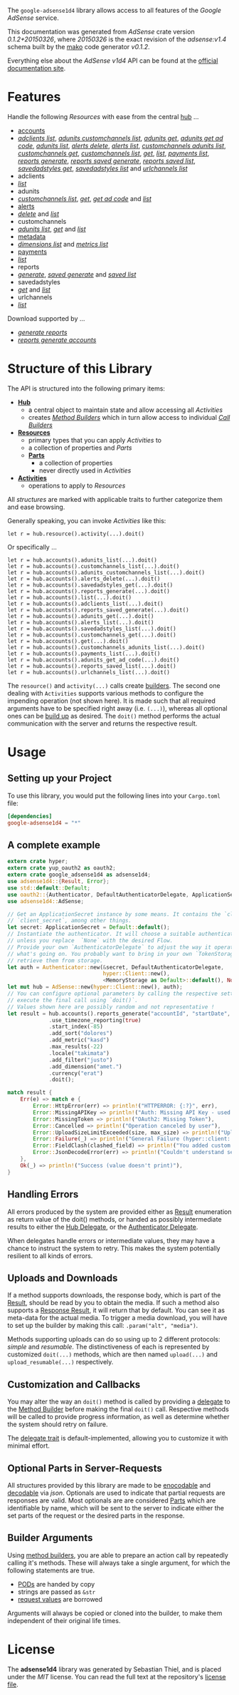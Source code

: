 <!---
DO NOT EDIT !
This file was generated automatically from 'src/mako/api/README.md.mako'
DO NOT EDIT !
-->
The `google-adsense1d4` library allows access to all features of the *Google AdSense* service.

This documentation was generated from *AdSense* crate version *0.1.2+20150326*, where *20150326* is the exact revision of the *adsense:v1.4* schema built by the [mako](http://www.makotemplates.org/) code generator *v0.1.2*.

Everything else about the *AdSense* *v1d4* API can be found at the
[official documentation site](https://developers.google.com/adsense/management/).
# Features

Handle the following *Resources* with ease from the central [hub](http://byron.github.io/google-apis-rs/google-adsense1d4/struct.AdSense.html) ... 

* [accounts](http://byron.github.io/google-apis-rs/google-adsense1d4/struct.Account.html)
 * [*adclients list*](http://byron.github.io/google-apis-rs/google-adsense1d4/struct.AccountAdclientListCall.html), [*adunits customchannels list*](http://byron.github.io/google-apis-rs/google-adsense1d4/struct.AccountAdunitCustomchannelListCall.html), [*adunits get*](http://byron.github.io/google-apis-rs/google-adsense1d4/struct.AccountAdunitGetCall.html), [*adunits get ad code*](http://byron.github.io/google-apis-rs/google-adsense1d4/struct.AccountAdunitGetAdCodeCall.html), [*adunits list*](http://byron.github.io/google-apis-rs/google-adsense1d4/struct.AccountAdunitListCall.html), [*alerts delete*](http://byron.github.io/google-apis-rs/google-adsense1d4/struct.AccountAlertDeleteCall.html), [*alerts list*](http://byron.github.io/google-apis-rs/google-adsense1d4/struct.AccountAlertListCall.html), [*customchannels adunits list*](http://byron.github.io/google-apis-rs/google-adsense1d4/struct.AccountCustomchannelAdunitListCall.html), [*customchannels get*](http://byron.github.io/google-apis-rs/google-adsense1d4/struct.AccountCustomchannelGetCall.html), [*customchannels list*](http://byron.github.io/google-apis-rs/google-adsense1d4/struct.AccountCustomchannelListCall.html), [*get*](http://byron.github.io/google-apis-rs/google-adsense1d4/struct.AccountGetCall.html), [*list*](http://byron.github.io/google-apis-rs/google-adsense1d4/struct.AccountListCall.html), [*payments list*](http://byron.github.io/google-apis-rs/google-adsense1d4/struct.AccountPaymentListCall.html), [*reports generate*](http://byron.github.io/google-apis-rs/google-adsense1d4/struct.AccountReportGenerateCall.html), [*reports saved generate*](http://byron.github.io/google-apis-rs/google-adsense1d4/struct.AccountReportSavedGenerateCall.html), [*reports saved list*](http://byron.github.io/google-apis-rs/google-adsense1d4/struct.AccountReportSavedListCall.html), [*savedadstyles get*](http://byron.github.io/google-apis-rs/google-adsense1d4/struct.AccountSavedadstyleGetCall.html), [*savedadstyles list*](http://byron.github.io/google-apis-rs/google-adsense1d4/struct.AccountSavedadstyleListCall.html) and [*urlchannels list*](http://byron.github.io/google-apis-rs/google-adsense1d4/struct.AccountUrlchannelListCall.html)
* adclients
 * [*list*](http://byron.github.io/google-apis-rs/google-adsense1d4/struct.AdclientListCall.html)
* adunits
 * [*customchannels list*](http://byron.github.io/google-apis-rs/google-adsense1d4/struct.AdunitCustomchannelListCall.html), [*get*](http://byron.github.io/google-apis-rs/google-adsense1d4/struct.AdunitGetCall.html), [*get ad code*](http://byron.github.io/google-apis-rs/google-adsense1d4/struct.AdunitGetAdCodeCall.html) and [*list*](http://byron.github.io/google-apis-rs/google-adsense1d4/struct.AdunitListCall.html)
* [alerts](http://byron.github.io/google-apis-rs/google-adsense1d4/struct.Alert.html)
 * [*delete*](http://byron.github.io/google-apis-rs/google-adsense1d4/struct.AlertDeleteCall.html) and [*list*](http://byron.github.io/google-apis-rs/google-adsense1d4/struct.AlertListCall.html)
* customchannels
 * [*adunits list*](http://byron.github.io/google-apis-rs/google-adsense1d4/struct.CustomchannelAdunitListCall.html), [*get*](http://byron.github.io/google-apis-rs/google-adsense1d4/struct.CustomchannelGetCall.html) and [*list*](http://byron.github.io/google-apis-rs/google-adsense1d4/struct.CustomchannelListCall.html)
* [metadata](http://byron.github.io/google-apis-rs/google-adsense1d4/struct.Metadata.html)
 * [*dimensions list*](http://byron.github.io/google-apis-rs/google-adsense1d4/struct.MetadataDimensionListCall.html) and [*metrics list*](http://byron.github.io/google-apis-rs/google-adsense1d4/struct.MetadataMetricListCall.html)
* [payments](http://byron.github.io/google-apis-rs/google-adsense1d4/struct.Payment.html)
 * [*list*](http://byron.github.io/google-apis-rs/google-adsense1d4/struct.PaymentListCall.html)
* reports
 * [*generate*](http://byron.github.io/google-apis-rs/google-adsense1d4/struct.ReportGenerateCall.html), [*saved generate*](http://byron.github.io/google-apis-rs/google-adsense1d4/struct.ReportSavedGenerateCall.html) and [*saved list*](http://byron.github.io/google-apis-rs/google-adsense1d4/struct.ReportSavedListCall.html)
* savedadstyles
 * [*get*](http://byron.github.io/google-apis-rs/google-adsense1d4/struct.SavedadstyleGetCall.html) and [*list*](http://byron.github.io/google-apis-rs/google-adsense1d4/struct.SavedadstyleListCall.html)
* urlchannels
 * [*list*](http://byron.github.io/google-apis-rs/google-adsense1d4/struct.UrlchannelListCall.html)


Download supported by ...

* [*generate reports*](http://byron.github.io/google-apis-rs/google-adsense1d4/struct.ReportGenerateCall.html)
* [*reports generate accounts*](http://byron.github.io/google-apis-rs/google-adsense1d4/struct.AccountReportGenerateCall.html)



# Structure of this Library

The API is structured into the following primary items:

* **[Hub](http://byron.github.io/google-apis-rs/google-adsense1d4/struct.AdSense.html)**
    * a central object to maintain state and allow accessing all *Activities*
    * creates [*Method Builders*](http://byron.github.io/google-apis-rs/google-adsense1d4/trait.MethodsBuilder.html) which in turn
      allow access to individual [*Call Builders*](http://byron.github.io/google-apis-rs/google-adsense1d4/trait.CallBuilder.html)
* **[Resources](http://byron.github.io/google-apis-rs/google-adsense1d4/trait.Resource.html)**
    * primary types that you can apply *Activities* to
    * a collection of properties and *Parts*
    * **[Parts](http://byron.github.io/google-apis-rs/google-adsense1d4/trait.Part.html)**
        * a collection of properties
        * never directly used in *Activities*
* **[Activities](http://byron.github.io/google-apis-rs/google-adsense1d4/trait.CallBuilder.html)**
    * operations to apply to *Resources*

All *structures* are marked with applicable traits to further categorize them and ease browsing.

Generally speaking, you can invoke *Activities* like this:

```Rust,ignore
let r = hub.resource().activity(...).doit()
```

Or specifically ...

```ignore
let r = hub.accounts().adunits_list(...).doit()
let r = hub.accounts().customchannels_list(...).doit()
let r = hub.accounts().adunits_customchannels_list(...).doit()
let r = hub.accounts().alerts_delete(...).doit()
let r = hub.accounts().savedadstyles_get(...).doit()
let r = hub.accounts().reports_generate(...).doit()
let r = hub.accounts().list(...).doit()
let r = hub.accounts().adclients_list(...).doit()
let r = hub.accounts().reports_saved_generate(...).doit()
let r = hub.accounts().adunits_get(...).doit()
let r = hub.accounts().alerts_list(...).doit()
let r = hub.accounts().savedadstyles_list(...).doit()
let r = hub.accounts().customchannels_get(...).doit()
let r = hub.accounts().get(...).doit()
let r = hub.accounts().customchannels_adunits_list(...).doit()
let r = hub.accounts().payments_list(...).doit()
let r = hub.accounts().adunits_get_ad_code(...).doit()
let r = hub.accounts().reports_saved_list(...).doit()
let r = hub.accounts().urlchannels_list(...).doit()
```

The `resource()` and `activity(...)` calls create [builders][builder-pattern]. The second one dealing with `Activities` 
supports various methods to configure the impending operation (not shown here). It is made such that all required arguments have to be 
specified right away (i.e. `(...)`), whereas all optional ones can be [build up][builder-pattern] as desired.
The `doit()` method performs the actual communication with the server and returns the respective result.

# Usage

## Setting up your Project

To use this library, you would put the following lines into your `Cargo.toml` file:

```toml
[dependencies]
google-adsense1d4 = "*"
```

## A complete example

```Rust
extern crate hyper;
extern crate yup_oauth2 as oauth2;
extern crate google_adsense1d4 as adsense1d4;
use adsense1d4::{Result, Error};
use std::default::Default;
use oauth2::{Authenticator, DefaultAuthenticatorDelegate, ApplicationSecret, MemoryStorage};
use adsense1d4::AdSense;

// Get an ApplicationSecret instance by some means. It contains the `client_id` and 
// `client_secret`, among other things.
let secret: ApplicationSecret = Default::default();
// Instantiate the authenticator. It will choose a suitable authentication flow for you, 
// unless you replace  `None` with the desired Flow.
// Provide your own `AuthenticatorDelegate` to adjust the way it operates and get feedback about 
// what's going on. You probably want to bring in your own `TokenStorage` to persist tokens and
// retrieve them from storage.
let auth = Authenticator::new(&secret, DefaultAuthenticatorDelegate,
                              hyper::Client::new(),
                              <MemoryStorage as Default>::default(), None);
let mut hub = AdSense::new(hyper::Client::new(), auth);
// You can configure optional parameters by calling the respective setters at will, and
// execute the final call using `doit()`.
// Values shown here are possibly random and not representative !
let result = hub.accounts().reports_generate("accountId", "startDate", "endDate")
             .use_timezone_reporting(true)
             .start_index(-85)
             .add_sort("dolores")
             .add_metric("kasd")
             .max_results(-22)
             .locale("takimata")
             .add_filter("justo")
             .add_dimension("amet.")
             .currency("erat")
             .doit();

match result {
    Err(e) => match e {
        Error::HttpError(err) => println!("HTTPERROR: {:?}", err),
        Error::MissingAPIKey => println!("Auth: Missing API Key - used if there are no scopes"),
        Error::MissingToken => println!("OAuth2: Missing Token"),
        Error::Cancelled => println!("Operation canceled by user"),
        Error::UploadSizeLimitExceeded(size, max_size) => println!("Upload size too big: {} of {}", size, max_size),
        Error::Failure(_) => println!("General Failure (hyper::client::Response doesn't print)"),
        Error::FieldClash(clashed_field) => println!("You added custom parameter which is part of builder: {:?}", clashed_field),
        Error::JsonDecodeError(err) => println!("Couldn't understand server reply - maybe API needs update: {:?}", err),
    },
    Ok(_) => println!("Success (value doesn't print)"),
}

```
## Handling Errors

All errors produced by the system are provided either as [Result](http://byron.github.io/google-apis-rs/google-adsense1d4/enum.Result.html) enumeration as return value of 
the doit() methods, or handed as possibly intermediate results to either the 
[Hub Delegate](http://byron.github.io/google-apis-rs/google-adsense1d4/trait.Delegate.html), or the [Authenticator Delegate](http://byron.github.io/google-apis-rs/google-adsense1d4/../yup-oauth2/trait.AuthenticatorDelegate.html).

When delegates handle errors or intermediate values, they may have a chance to instruct the system to retry. This 
makes the system potentially resilient to all kinds of errors.

## Uploads and Downloads
If a method supports downloads, the response body, which is part of the [Result](http://byron.github.io/google-apis-rs/google-adsense1d4/enum.Result.html), should be
read by you to obtain the media.
If such a method also supports a [Response Result](http://byron.github.io/google-apis-rs/google-adsense1d4/trait.ResponseResult.html), it will return that by default.
You can see it as meta-data for the actual media. To trigger a media download, you will have to set up the builder by making
this call: `.param("alt", "media")`.

Methods supporting uploads can do so using up to 2 different protocols: 
*simple* and *resumable*. The distinctiveness of each is represented by customized 
`doit(...)` methods, which are then named `upload(...)` and `upload_resumable(...)` respectively.

## Customization and Callbacks

You may alter the way an `doit()` method is called by providing a [delegate](http://byron.github.io/google-apis-rs/google-adsense1d4/trait.Delegate.html) to the 
[Method Builder](http://byron.github.io/google-apis-rs/google-adsense1d4/trait.CallBuilder.html) before making the final `doit()` call. 
Respective methods will be called to provide progress information, as well as determine whether the system should 
retry on failure.

The [delegate trait](http://byron.github.io/google-apis-rs/google-adsense1d4/trait.Delegate.html) is default-implemented, allowing you to customize it with minimal effort.

## Optional Parts in Server-Requests

All structures provided by this library are made to be [enocodable](http://byron.github.io/google-apis-rs/google-adsense1d4/trait.RequestValue.html) and 
[decodable](http://byron.github.io/google-apis-rs/google-adsense1d4/trait.ResponseResult.html) via *json*. Optionals are used to indicate that partial requests are responses 
are valid.
Most optionals are are considered [Parts](http://byron.github.io/google-apis-rs/google-adsense1d4/trait.Part.html) which are identifiable by name, which will be sent to 
the server to indicate either the set parts of the request or the desired parts in the response.

## Builder Arguments

Using [method builders](http://byron.github.io/google-apis-rs/google-adsense1d4/trait.CallBuilder.html), you are able to prepare an action call by repeatedly calling it's methods.
These will always take a single argument, for which the following statements are true.

* [PODs][wiki-pod] are handed by copy
* strings are passed as `&str`
* [request values](http://byron.github.io/google-apis-rs/google-adsense1d4/trait.RequestValue.html) are borrowed

Arguments will always be copied or cloned into the builder, to make them independent of their original life times.

[wiki-pod]: http://en.wikipedia.org/wiki/Plain_old_data_structure
[builder-pattern]: http://en.wikipedia.org/wiki/Builder_pattern
[google-go-api]: https://github.com/google/google-api-go-client

# License
The **adsense1d4** library was generated by Sebastian Thiel, and is placed 
under the *MIT* license.
You can read the full text at the repository's [license file][repo-license].

[repo-license]: https://github.com/Byron/google-apis-rs/LICENSE.md
